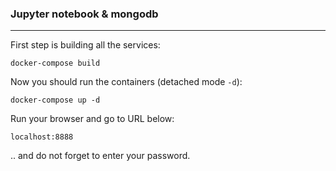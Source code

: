 ### Jupyter notebook & mongodb

---

First step is building all the services:
```
docker-compose build
```

Now you should run the containers (detached mode `-d`):
```
docker-compose up -d
```

Run your browser and go to URL below:
```
localhost:8888
```

.. and do not forget to enter your password.

